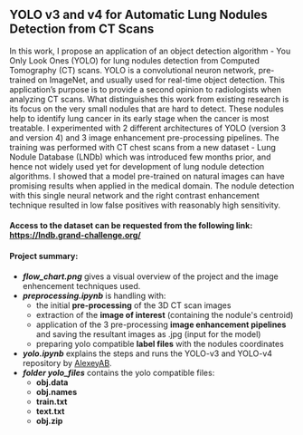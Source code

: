 ## YOLO v3 and v4 for Automatic Lung Nodules Detection from CT Scans
In this work, I propose an application of an object detection algorithm - You Only Look
Ones (YOLO) for lung nodules detection from Computed Tomography (CT) scans. YOLO
is a convolutional neuron network, pre-trained on ImageNet, and usually used for real-time
object detection. This application’s purpose is to provide a second opinion to radiologists when
analyzing CT scans. What distinguishes this work from existing research is its focus on the very
small nodules that are hard to detect. These nodules help to identify lung cancer in its early
stage when the cancer is most treatable. I experimented with 2 different architectures of YOLO
(version 3 and version 4) and 3 image enhancement pre-processing pipelines. The training was
performed with CT chest scans from a new dataset - Lung Nodule Database (LNDb) which was
introduced few months prior, and hence not widely used yet for development of lung nodule
detection algorithms. I showed that a model pre-trained on natural images can have promising
results when applied in the medical domain. The nodule detection with this single neural network
and the right contrast enhancement technique resulted in low false positives with reasonably high
sensitivity.

#### Access to the dataset can be requested from the following link: https://lndb.grand-challenge.org/

#### Project summary:
- ***flow_chart.png*** gives a visual overview of the project and the image enhencement techniques used.
- ***preprocessing.ipynb*** is handling with:
  - the initial **pre-processing** of the 3D CT scan images
  - extraction of the **image of interest** (containing the nodule's centroid)
  - application of the 3 pre-processing **image enhancement pipelines** and saving the resultant images as .jpg (input for the model)
  - preparing yolo compatible **label files** with the nodules coordinates
- ***yolo.ipynb*** explains the steps and runs the YOLO-v3 and YOLO-v4 repository by [AlexeyAB](https://github.com/AlexeyAB/darknet).
- ***folder yolo_files*** contains the yolo compatible files:
  - **obj.data**
  - **obj.names**
  - **train.txt**
  - **text.txt**
  - **obj.zip**
